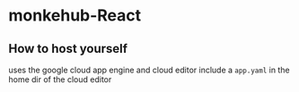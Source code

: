 # monkehub-React

## How to host yourself

uses the google cloud app engine and cloud editor
include a `app.yaml` in the home dir of the cloud editor


